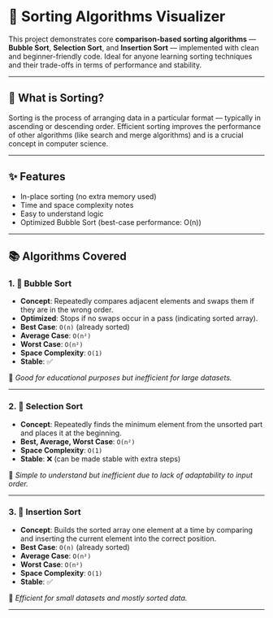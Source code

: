 # 🔢 Sorting Algorithms Visualizer

This project demonstrates core **comparison-based sorting algorithms** — **Bubble Sort**, **Selection Sort**, and **Insertion Sort** — implemented with clean and beginner-friendly code. Ideal for anyone learning sorting techniques and their trade-offs in terms of performance and stability.

---

## 📘 What is Sorting?

Sorting is the process of arranging data in a particular format — typically in ascending or descending order. Efficient sorting improves the performance of other algorithms (like search and merge algorithms) and is a crucial concept in computer science.

---

## ✨ Features

- In-place sorting (no extra memory used)
- Time and space complexity notes
- Easy to understand logic
- Optimized Bubble Sort (best-case performance: O(n))

---

## 📚 Algorithms Covered

### 1. 🔁 Bubble Sort

- **Concept**: Repeatedly compares adjacent elements and swaps them if they are in the wrong order.
- **Optimized**: Stops if no swaps occur in a pass (indicating sorted array).
- **Best Case**: `O(n)` (already sorted)
- **Average Case**: `O(n²)`
- **Worst Case**: `O(n²)`
- **Space Complexity**: `O(1)`
- **Stable**: ✅

📌 *Good for educational purposes but inefficient for large datasets.*

---

### 2. 📌 Selection Sort

- **Concept**: Repeatedly finds the minimum element from the unsorted part and places it at the beginning.
- **Best, Average, Worst Case**: `O(n²)`
- **Space Complexity**: `O(1)`
- **Stable**: ❌ (can be made stable with extra steps)

📌 *Simple to understand but inefficient due to lack of adaptability to input order.*

---

### 3. 🧩 Insertion Sort

- **Concept**: Builds the sorted array one element at a time by comparing and inserting the current element into the correct position.
- **Best Case**: `O(n)` (already sorted)
- **Average Case**: `O(n²)`
- **Worst Case**: `O(n²)`
- **Space Complexity**: `O(1)`
- **Stable**: ✅

📌 *Efficient for small datasets and mostly sorted data.*

---


